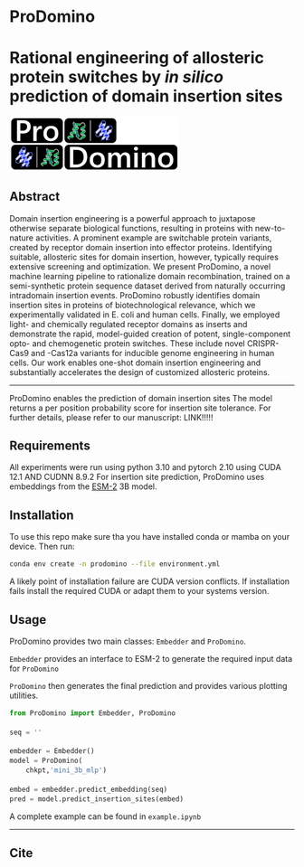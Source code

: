 # ProDomino 
# Rational engineering of allosteric protein switches by *in silico* prediction of domain insertion sites

<img src="img/ProDomino.png" alt="drawing" width="300"/>  

## Abstract 

Domain insertion engineering is a powerful approach to juxtapose otherwise separate biological functions, resulting in proteins with new-to-nature activities. A prominent example are switchable protein variants, created by receptor domain insertion into effector proteins. Identifying suitable, allosteric sites for domain insertion, however, typically requires extensive screening and optimization.
We present ProDomino, a novel machine learning pipeline to rationalize domain recombination, trained on a semi-synthetic protein sequence dataset derived from naturally occurring intradomain insertion events. ProDomino robustly identifies domain insertion sites in proteins of biotechnological relevance, which we experimentally validated in E. coli and human cells. Finally, we employed light- and chemically regulated receptor domains as inserts and demonstrate the rapid, model-guided creation of potent, single-component opto- and chemogenetic protein switches. These include novel CRISPR-Cas9 and -Cas12a variants for inducible genome engineering in human cells. Our work enables one-shot domain insertion engineering and substantially accelerates the design of customized allosteric proteins.


---

ProDomino enables the prediction of domain insertion sites  The model returns a per position probability score for insertion site tolerance.
For further details, please refer to our manuscript: LINK!!!!!

## Requirements

All experiments were run using python 3.10 and pytorch 2.10 using CUDA 12.1 AND CUDNN 8.9.2
For insertion site prediction, ProDomino uses embeddings from the [ESM-2](https://github.com/facebookresearch/esm) 3B model.

## Installation

To use this repo make sure tha you have installed conda or mamba on your device.
Then run:
```bash
conda env create -n prodomino --file environment.yml
```

A likely point of installation failure are CUDA version conflicts. If installation fails install the required CUDA or adapt them to your systems version.


## Usage

ProDomino provides two main classes: `Embedder` and `ProDomino`.

`Embedder` provides an interface to ESM-2 to generate the required input data for `ProDomino`

`ProDomino` then generates the final prediction and provides various plotting utilities.

```python
from ProDomino import Embedder, ProDomino

seq = ''

embedder = Embedder()
model = ProDomino(
    chkpt,'mini_3b_mlp')

embed = embedder.predict_embedding(seq)
pred = model.predict_insertion_sites(embed)
```

A complete example can be found in `example.ipynb`




---
## Cite




